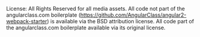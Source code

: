 License: All Rights Reserved for all media assets.
All code not part of the angularclass.com boilerplate (https://github.com/AngularClass/angular2-webpack-starter) is available via the BSD attribution license.
All code part of the angularclass.com boilerplate available via its original license.